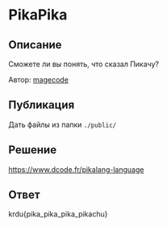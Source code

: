 # PikaPika

## Описание

Сможете ли вы понять, что сказал Пикачу?

Автор: [magecode](https://t.me/magecode)

## Публикация

Дать файлы из папки `./public/`

## Решение

https://www.dcode.fr/pikalang-language

## Ответ

krdu{pika_pika_pika_pikachu}
